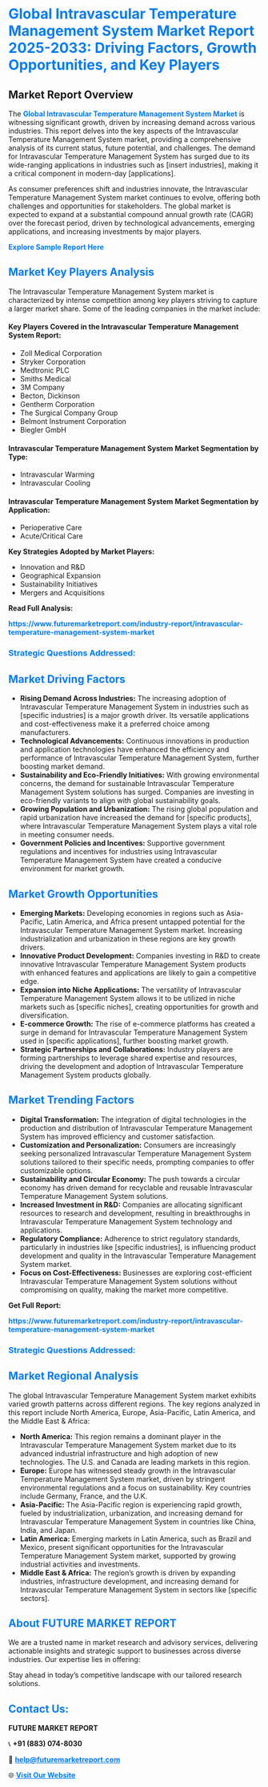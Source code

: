 <h1 style="color: #007BFF;">Global Intravascular Temperature Management System Market Report 2025-2033: Driving Factors, Growth Opportunities, and Key Players</h1>

<section id="overview">
<h2>Market Report Overview</h2>
<p>The <a href="https://www.futuremarketreport.com/industry-report/intravascular-temperature-management-system-market" style="color: #007BFF; text-decoration: none;"><strong>Global Intravascular Temperature Management System Market</strong></a> is witnessing significant growth, driven by increasing demand across various industries. This report delves into the key aspects of the Intravascular Temperature Management System market, providing a comprehensive analysis of its current status, future potential, and challenges. The demand for Intravascular Temperature Management System has surged due to its wide-ranging applications in industries such as [insert industries], making it a critical component in modern-day [applications].</p>
<p>As consumer preferences shift and industries innovate, the Intravascular Temperature Management System market continues to evolve, offering both challenges and opportunities for stakeholders. The global market is expected to expand at a substantial compound annual growth rate (CAGR) over the forecast period, driven by technological advancements, emerging applications, and increasing investments by major players.</p>
</section>

<section id="overview">
<p><a href="https://www.futuremarketreport.com/request-sample/reportId=109194" style="color: #007BFF; text-decoration: none;"><strong>Explore Sample Report Here</strong></a></p>
</section>

<section id="key-players">
<h2 style="color: #007BFF;">Market Key Players Analysis</h2>
<p>The Intravascular Temperature Management System market is characterized by intense competition among key players striving to capture a larger market share. Some of the leading companies in the market include:</p>
<h4>Key Players Covered in the Intravascular Temperature Management System Report:</h4>
<ul><li>Zoll Medical Corporation</li><li>Stryker Corporation</li><li>Medtronic PLC</li><li>Smiths Medical</li><li>3M Company</li><li>Becton, Dickinson</li><li>Gentherm Corporation</li><li>The Surgical Company Group</li><li>Belmont Instrument Corporation</li><li>Biegler GmbH</li></ul>
<h4>Intravascular Temperature Management System Market Segmentation by Type:</h4>
<ul><li>Intravascular Warming</li><li>Intravascular Cooling</li></ul>

<h4>Intravascular Temperature Management System Market Segmentation by Application:</h4>
<ul><li>Perioperative Care</li><li>Acute/Critical Care</li></ul>
<p><strong>Key Strategies Adopted by Market Players:</strong></p>
<ul>
<li>Innovation and R&D</li>
<li>Geographical Expansion</li>
<li>Sustainability Initiatives</li>
<li>Mergers and Acquisitions</li>
</ul>
</section>

<section>
<p><strong>Read Full Analysis: </strong></p><a href="https://www.futuremarketreport.com/industry-report/intravascular-temperature-management-system-market" style="color: #007BFF; text-decoration: none;"><strong>https://www.futuremarketreport.com/industry-report/intravascular-temperature-management-system-market</strong></a>
<h3 style="color: #007BFF;">Strategic Questions Addressed:</h3>
</section>

<section id="driving-factors">
<h2 style="color: #007BFF;">Market Driving Factors</h2>
<ul>
<li><strong>Rising Demand Across Industries:</strong> The increasing adoption of Intravascular Temperature Management System in industries such as [specific industries] is a major growth driver. Its versatile applications and cost-effectiveness make it a preferred choice among manufacturers.</li>
<li><strong>Technological Advancements:</strong> Continuous innovations in production and application technologies have enhanced the efficiency and performance of Intravascular Temperature Management System, further boosting market demand.</li>
<li><strong>Sustainability and Eco-Friendly Initiatives:</strong> With growing environmental concerns, the demand for sustainable Intravascular Temperature Management System solutions has surged. Companies are investing in eco-friendly variants to align with global sustainability goals.</li>
<li><strong>Growing Population and Urbanization:</strong> The rising global population and rapid urbanization have increased the demand for [specific products], where Intravascular Temperature Management System plays a vital role in meeting consumer needs.</li>
<li><strong>Government Policies and Incentives:</strong> Supportive government regulations and incentives for industries using Intravascular Temperature Management System have created a conducive environment for market growth.</li>
</ul>
</section>

<section id="growth-opportunities">
<h2 style="color: #007BFF;">Market Growth Opportunities</h2>
<ul>
<li><strong>Emerging Markets:</strong> Developing economies in regions such as Asia-Pacific, Latin America, and Africa present untapped potential for the Intravascular Temperature Management System market. Increasing industrialization and urbanization in these regions are key growth drivers.</li>
<li><strong>Innovative Product Development:</strong> Companies investing in R&D to create innovative Intravascular Temperature Management System products with enhanced features and applications are likely to gain a competitive edge.</li>
<li><strong>Expansion into Niche Applications:</strong> The versatility of Intravascular Temperature Management System allows it to be utilized in niche markets such as [specific niches], creating opportunities for growth and diversification.</li>
<li><strong>E-commerce Growth:</strong> The rise of e-commerce platforms has created a surge in demand for Intravascular Temperature Management System used in [specific applications], further boosting market growth.</li>
<li><strong>Strategic Partnerships and Collaborations:</strong> Industry players are forming partnerships to leverage shared expertise and resources, driving the development and adoption of Intravascular Temperature Management System products globally.</li>
</ul>
</section>

<section id="trending-factors">
<h2 style="color: #007BFF;">Market Trending Factors</h2>
<ul>
<li><strong>Digital Transformation:</strong> The integration of digital technologies in the production and distribution of Intravascular Temperature Management System has improved efficiency and customer satisfaction.</li>
<li><strong>Customization and Personalization:</strong> Consumers are increasingly seeking personalized Intravascular Temperature Management System solutions tailored to their specific needs, prompting companies to offer customizable options.</li>
<li><strong>Sustainability and Circular Economy:</strong> The push towards a circular economy has driven demand for recyclable and reusable Intravascular Temperature Management System solutions.</li>
<li><strong>Increased Investment in R&D:</strong> Companies are allocating significant resources to research and development, resulting in breakthroughs in Intravascular Temperature Management System technology and applications.</li>
<li><strong>Regulatory Compliance:</strong> Adherence to strict regulatory standards, particularly in industries like [specific industries], is influencing product development and quality in the Intravascular Temperature Management System market.</li>
<li><strong>Focus on Cost-Effectiveness:</strong> Businesses are exploring cost-efficient Intravascular Temperature Management System solutions without compromising on quality, making the market more competitive.</li>
</ul>
</section>

<section>
<p><strong>Get Full Report: </strong></p><a href="https://www.futuremarketreport.com/industry-report/intravascular-temperature-management-system-market" style="color: #007BFF; text-decoration: none;"><strong>https://www.futuremarketreport.com/industry-report/intravascular-temperature-management-system-market</strong></a>
<h3 style="color: #007BFF;">Strategic Questions Addressed:</h3>
</section>


<section id="regional-analysis">
<h2 style="color: #007BFF;">Market Regional Analysis</h2>
<p>The global Intravascular Temperature Management System market exhibits varied growth patterns across different regions. The key regions analyzed in this report include North America, Europe, Asia-Pacific, Latin America, and the Middle East & Africa:</p>
<ul>
<li><strong>North America:</strong> This region remains a dominant player in the Intravascular Temperature Management System market due to its advanced industrial infrastructure and high adoption of new technologies. The U.S. and Canada are leading markets in this region.</li>
<li><strong>Europe:</strong> Europe has witnessed steady growth in the Intravascular Temperature Management System market, driven by stringent environmental regulations and a focus on sustainability. Key countries include Germany, France, and the U.K.</li>
<li><strong>Asia-Pacific:</strong> The Asia-Pacific region is experiencing rapid growth, fueled by industrialization, urbanization, and increasing demand for Intravascular Temperature Management System in countries like China, India, and Japan.</li>
<li><strong>Latin America:</strong> Emerging markets in Latin America, such as Brazil and Mexico, present significant opportunities for the Intravascular Temperature Management System market, supported by growing industrial activities and investments.</li>
<li><strong>Middle East & Africa:</strong> The region’s growth is driven by expanding industries, infrastructure development, and increasing demand for Intravascular Temperature Management System in sectors like [specific sectors].</li>
</ul>
</section>

<footer>
<h2 style="color: #007BFF;">About FUTURE MARKET REPORT</h2>
<p>We are a trusted name in market research and advisory services, delivering actionable insights and strategic support to businesses across diverse industries. Our expertise lies in offering:</p>

<p>Stay ahead in today’s competitive landscape with our tailored research solutions.</p>

<h2 style="color: #007BFF;">Contact Us:</h2>
<p><strong>FUTURE MARKET REPORT</strong></p>
<p>📞 <strong>+91 (883) 074-8030</strong></p>
<p>📧 <strong><a href="mailto:help@futuremarketreport.com" style="color: #007BFF;">help@futuremarketreport.com</a></strong></p>
<p>🌐 <strong><a href="https://www.futuremarketreport.com/" style="color: #007BFF;">Visit Our Website</a></strong></p>
</footer>